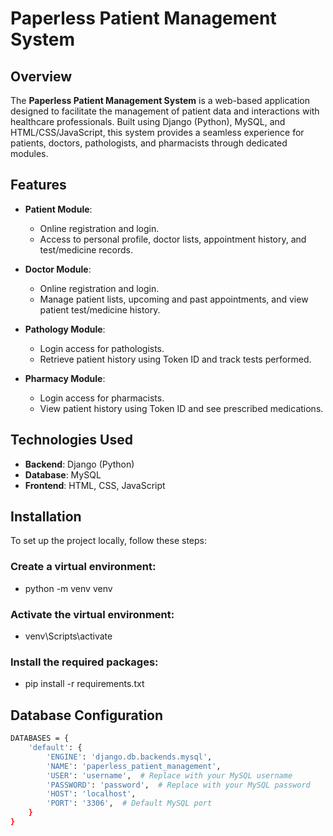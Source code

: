 # Paperless Patient Management System

## Overview
The **Paperless Patient Management System** is a web-based application designed to facilitate the management of patient data and interactions with healthcare professionals. Built using Django (Python), MySQL, and HTML/CSS/JavaScript, this system provides a seamless experience for patients, doctors, pathologists, and pharmacists through dedicated modules.

## Features
- **Patient Module**:
  - Online registration and login.
  - Access to personal profile, doctor lists, appointment history, and test/medicine records.

- **Doctor Module**:
  - Online registration and login.
  - Manage patient lists, upcoming and past appointments, and view patient test/medicine history.

- **Pathology Module**:
  - Login access for pathologists.
  - Retrieve patient history using Token ID and track tests performed.

- **Pharmacy Module**:
  - Login access for pharmacists.
  - View patient history using Token ID and see prescribed medications.

## Technologies Used
- **Backend**: Django (Python)
- **Database**: MySQL
- **Frontend**: HTML, CSS, JavaScript

## Installation
To set up the project locally, follow these steps:

### Create a virtual environment:
- python -m venv venv
### Activate the virtual environment:
- venv\Scripts\activate

 ### Install the required packages:
 - pip install -r requirements.txt


## Database Configuration
```bash
DATABASES = {
    'default': {
        'ENGINE': 'django.db.backends.mysql',
        'NAME': 'paperless_patient_management',
        'USER': 'username',  # Replace with your MySQL username
        'PASSWORD': 'password',  # Replace with your MySQL password
        'HOST': 'localhost',
        'PORT': '3306',  # Default MySQL port
    }
}
 

